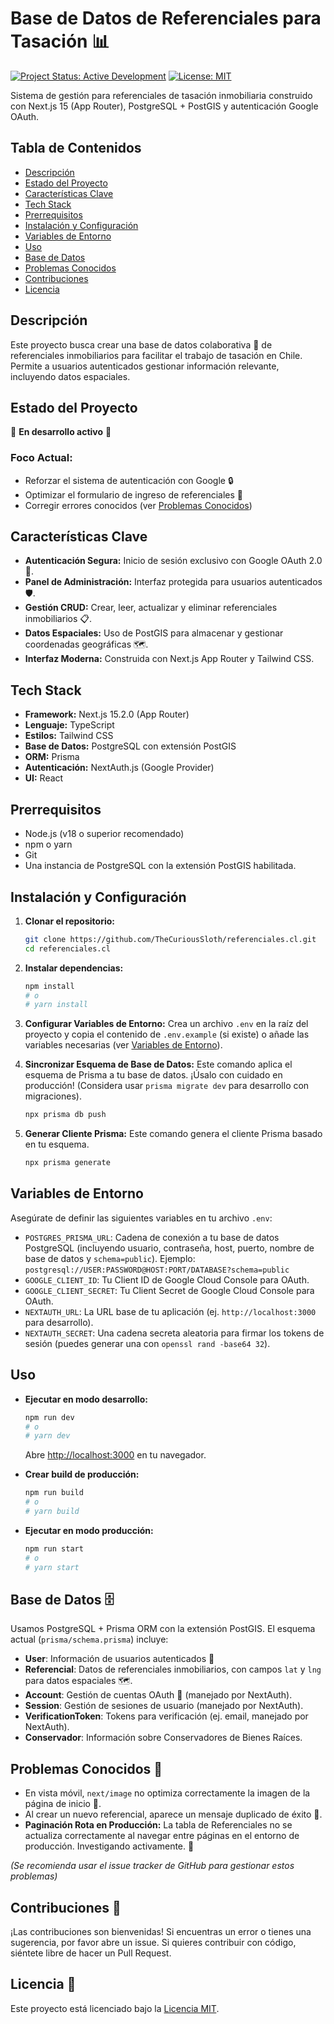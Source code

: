 # Base de Datos de Referenciales para Tasación 📊

[![Project Status: Active Development](https://img.shields.io/badge/status-active%20development-brightgreen)](https://github.com/TheCuriousSloth/referenciales.cl) 
[![License: MIT](https://img.shields.io/badge/License-MIT-blue.svg)](https://opensource.org/licenses/MIT)

Sistema de gestión para referenciales de tasación inmobiliaria construido con Next.js 15 (App Router), PostgreSQL + PostGIS y autenticación Google OAuth.

## Tabla de Contenidos
- [Descripción](#descripción)
- [Estado del Proyecto](#estado-del-proyecto)
- [Características Clave](#características-clave)
- [Tech Stack](#tech-stack)
- [Prerrequisitos](#prerrequisitos)
- [Instalación y Configuración](#instalación-y-configuración)
- [Variables de Entorno](#variables-de-entorno)
- [Uso](#uso)
- [Base de Datos](#base-de-datos)
- [Problemas Conocidos](#problemas-conocidos)
- [Contribuciones](#contribuciones)
- [Licencia](#licencia)

## Descripción
Este proyecto busca crear una base de datos colaborativa 🤝 de referenciales inmobiliarios para facilitar el trabajo de tasación en Chile. Permite a usuarios autenticados gestionar información relevante, incluyendo datos espaciales.

## Estado del Proyecto
🚧 **En desarrollo activo** 🚧

### Foco Actual:
- Reforzar el sistema de autenticación con Google 🔒
- Optimizar el formulario de ingreso de referenciales 📝
- Corregir errores conocidos (ver [Problemas Conocidos](#problemas-conocidos))

## Características Clave
-   **Autenticación Segura:** Inicio de sesión exclusivo con Google OAuth 2.0 🔐.
-   **Panel de Administración:** Interfaz protegida para usuarios autenticados 🛡️.
-   **Gestión CRUD:** Crear, leer, actualizar y eliminar referenciales inmobiliarios 📋.
-   **Datos Espaciales:** Uso de PostGIS para almacenar y gestionar coordenadas geográficas 🗺️.
-   **Interfaz Moderna:** Construida con Next.js App Router y Tailwind CSS.

## Tech Stack
-   **Framework:** Next.js 15.2.0 (App Router)
-   **Lenguaje:** TypeScript
-   **Estilos:** Tailwind CSS
-   **Base de Datos:** PostgreSQL con extensión PostGIS
-   **ORM:** Prisma
-   **Autenticación:** NextAuth.js (Google Provider)
-   **UI:** React

## Prerrequisitos
-   Node.js (v18 o superior recomendado)
-   npm o yarn
-   Git
-   Una instancia de PostgreSQL con la extensión PostGIS habilitada.

## Instalación y Configuración

1.  **Clonar el repositorio:**
    ```bash
    git clone https://github.com/TheCuriousSloth/referenciales.cl.git
    cd referenciales.cl
    ```

2.  **Instalar dependencias:**
    ```bash
    npm install
    # o
    # yarn install
    ```

3.  **Configurar Variables de Entorno:**
    Crea un archivo `.env` en la raíz del proyecto y copia el contenido de `.env.example` (si existe) o añade las variables necesarias (ver [Variables de Entorno](#variables-de-entorno)).

4.  **Sincronizar Esquema de Base de Datos:**
    Este comando aplica el esquema de Prisma a tu base de datos. ¡Úsalo con cuidado en producción! (Considera usar `prisma migrate dev` para desarrollo con migraciones).
    ```bash
    npx prisma db push
    ```

5.  **Generar Cliente Prisma:**
    Este comando genera el cliente Prisma basado en tu esquema.
    ```bash
    npx prisma generate
    ```

## Variables de Entorno
Asegúrate de definir las siguientes variables en tu archivo `.env`:

-   `POSTGRES_PRISMA_URL`: Cadena de conexión a tu base de datos PostgreSQL (incluyendo usuario, contraseña, host, puerto, nombre de base de datos y `schema=public`). Ejemplo: `postgresql://USER:PASSWORD@HOST:PORT/DATABASE?schema=public`
-   `GOOGLE_CLIENT_ID`: Tu Client ID de Google Cloud Console para OAuth.
-   `GOOGLE_CLIENT_SECRET`: Tu Client Secret de Google Cloud Console para OAuth.
-   `NEXTAUTH_URL`: La URL base de tu aplicación (ej. `http://localhost:3000` para desarrollo).
-   `NEXTAUTH_SECRET`: Una cadena secreta aleatoria para firmar los tokens de sesión (puedes generar una con `openssl rand -base64 32`).

## Uso

-   **Ejecutar en modo desarrollo:**
    ```bash
    npm run dev
    # o
    # yarn dev
    ```
    Abre [http://localhost:3000](http://localhost:3000) en tu navegador.

-   **Crear build de producción:**
    ```bash
    npm run build
    # o
    # yarn build
    ```

-   **Ejecutar en modo producción:**
    ```bash
    npm run start
    # o
    # yarn start
    ```

## Base de Datos 🗄️
Usamos PostgreSQL + Prisma ORM con la extensión PostGIS. El esquema actual (`prisma/schema.prisma`) incluye:
-   **User**: Información de usuarios autenticados 👤
-   **Referencial**: Datos de referenciales inmobiliarios, con campos `lat` y `lng` para datos espaciales 🗺️.
-   **Account**: Gestión de cuentas OAuth 🔐 (manejado por NextAuth).
-   **Session**: Gestión de sesiones de usuario (manejado por NextAuth).
-   **VerificationToken**: Tokens para verificación (ej. email, manejado por NextAuth).
-   **Conservador**: Información sobre Conservadores de Bienes Raíces.

## Problemas Conocidos 🐛
-   En vista móvil, `next/image` no optimiza correctamente la imagen de la página de inicio 📱.
-   Al crear un nuevo referencial, aparece un mensaje duplicado de éxito 📨.
-   **Paginación Rota en Producción:** La tabla de Referenciales no se actualiza correctamente al navegar entre páginas en el entorno de producción. Investigando activamente. 🚧

*(Se recomienda usar el issue tracker de GitHub para gestionar estos problemas)*

## Contribuciones 🤝
¡Las contribuciones son bienvenidas! Si encuentras un error o tienes una sugerencia, por favor abre un issue. Si quieres contribuir con código, siéntete libre de hacer un Pull Request.

## Licencia 📄
Este proyecto está licenciado bajo la [Licencia MIT](https://opensource.org/licenses/MIT).
